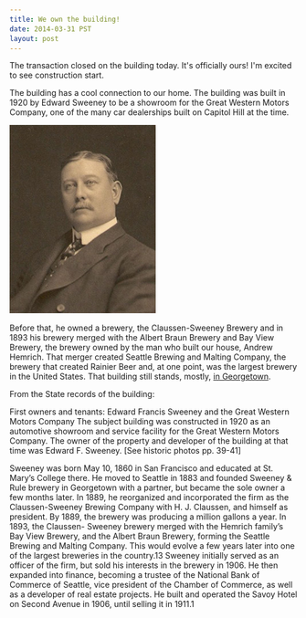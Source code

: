 ```yaml
---
title: We own the building!
date: 2014-03-31 PST
layout: post
---
```


The transaction closed on the building today. It's officially ours! I'm excited to see construction start.

The building has a cool connection to our home. The building was built in 1920 by Edward Sweeney to be a showroom for the Great Western Motors Company, one of the many car dealerships built on Capitol Hill at the time.

![Edward Sweeney](/img/news/sweeney.png)

Before that, he owned a brewery, the Claussen-Sweeney Brewery and in 1893 his brewery merged with the Albert Braun Brewery and Bay View Brewery, the brewery owned by the man who built our house, Andrew Hemrich. That merger created Seattle Brewing and Malting Company, the brewery that created Rainier Beer and, at one point, was the largest brewery in the United States. That building still stands, mostly, [in Georgetown](https://digital.lib.washington.edu/architect/structures/11796/).

<!--more-->

From the State records of the building:

First owners and tenants: Edward Francis Sweeney and the Great Western Motors Company
The subject building was constructed in 1920 as an automotive showroom and service facility for the Great Western Motors Company. The owner of the property and developer of the building at that time was Edward F. Sweeney. [See historic photos pp. 39-41]

Sweeney was born May 10, 1860 in San Francisco and educated at St. Mary’s College there. He moved to Seattle in 1883 and founded Sweeney & Rule brewery in Georgetown with a partner, but became the sole owner a few months later. In 1889, he reorganized and incorporated the firm as the Claussen-Sweeney Brewing Company with H. J. Claussen, and himself as president. By 1889, the brewery was producing a million gallons a year. In 1893, the Claussen- Sweeney brewery merged with the Hemrich family’s Bay View Brewery, and the Albert Braun Brewery, forming the Seattle Brewing and Malting Company. This would evolve a few years later into one of the largest breweries in the country.13 Sweeney initially served as an officer of the firm, but sold his interests in the brewery in 1906. He then expanded into finance, becoming a trustee of the National Bank of Commerce of Seattle, vice president of the Chamber of Commerce, as well as a developer of real estate projects. He built and operated the Savoy Hotel on Second Avenue in 1906, until selling it in 1911.1
